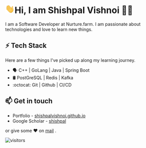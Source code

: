 # <img src="https://raw.githubusercontent.com/ABSphreak/ABSphreak/master/gifs/Hi.gif" width="30px">Hi, I am Shishpal Vishnoi 👨‍💻

I am a Software Developer at Nurture.farm. I am passionate about technologies and love to learn new things.


## ⚡ Tech Stack

Here are a few things I've picked up along my learning journey.

* 🗣 C++ | GoLang | Java | Spring Boot
* 🛢️ PostGreSQL | Redis | Kafka
* :octocat: Git | Github | CI/CD

## 📫 Get in touch
- Portfolio - [shishpalvishnoi.github.io](https://shishpalvishnoi.github.io/)
- Google Scholar - [shishpal](https://scholar.google.com/citations?hl=en&user=Ri9w1ToAAAAJ)

 or give some ♥ on [mail](mailto:shishpal.nitsri@gmail.com) .



![visitors](https://visitor-badge.glitch.me/badge?page_id=shishpalvishnoi/shishpalvishnoi)


 
